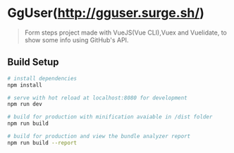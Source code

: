 # GgUser(http://gguser.surge.sh/)

> Form steps project made with VueJS(Vue CLI),Vuex and Vuelidate, to show some info using GitHub's API.

## Build Setup

``` bash
# install dependencies
npm install

# serve with hot reload at localhost:8080 for development
npm run dev

# build for production with minification avaiable in /dist folder
npm run build

# build for production and view the bundle analyzer report
npm run build --report
```